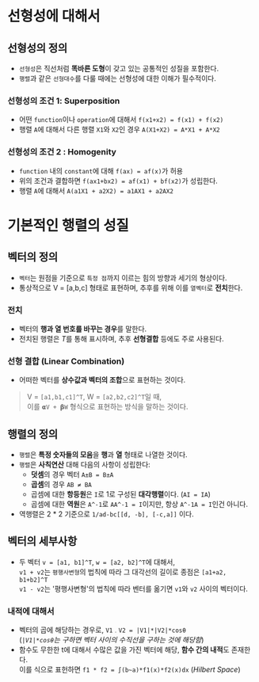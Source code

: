 # 선형성에 대해서

## 선형성의 정의
* `선형성`은 직선처럼 **똑바른 도형**이 갖고 있는 공통적인 성질을 포함한다.
* `행렬`과 같은 `선형대수`를 다룰 때에는 선형성에 대한 이해가 필수적이다.

### 선형성의 조건 1: Superposition
* 어떤 `function`이나 `operation`에 대해서 `f(x1+x2) = f(x1) + f(x2)`
* 행렬 `A`에 대해서 다른 행렬 `X1`와 `X2`인 경우 `A(X1+X2) = A*X1 + A*X2`
### 선형성의 조건 2 : Homogenity
* `function` 내의 `constant`에 대해 `f(ax) = af(x)`가 허용
* 위의 조건과 결합하면 `f(ax1+bx2) = af(x1) + bf(x2)`가 성립한다.
* 행렬 `A`에 대해서 `A(a1X1 + a2X2) = a1AX1 + a2AX2`

# 기본적인 행렬의 성질

## 벡터의 정의
* `벡터`는 원점을 기준으로 `특정 점`까지 이르는 힘의 방향과 세기의 형상이다.
* 통상적으로 V = [a,b,c] 형태로 표현하며, 추후를 위해 이를 `열벡터`로 **전치**한다.

### 전치
* 벡터의 **행과 열 번호를 바꾸는 경우**를 말한다.
* 전치된 행렬은 *T*를 통해 표시하며, 추후 **선형결합** 등에도 주로 사용된다.

### 선형 결합 (Linear Combination)
* 어떠한 벡터를 **상수값과 벡터의 조합**으로 표현하는 것이다.
> V = `[a1,b1,c1]^T`, W = `[a2,b2,c2]^T`일 때,    
> 이를 `𝝰V + 𝝱W` 형식으로 표현하는 방식을 말하는 것이다.

## 행렬의 정의
* `행렬`은 **특정 숫자들의 모음**을 **행**과 **열** 형태로 나열한 것이다.
* `행렬`은 **사칙연산** 대해 다음의 사항이 성립한다:
    * **덧셈**의 경우 벡터 `A±B = B±A`
    * **곱셈**의 경우 `AB ≠ BA`
    * 곱셈에 대한 **항등원**은 `I`로 1로 구성된 **대각행렬**이다. (`AI = IA`)
    * 곱셈에 대한 **역원**은 `A^-1`로 `AA^-1 = I`이지만, 항상 `A^-1A = I`인건 아니다.
* 역행렬은 2 * 2 기준으로 `1/ad-bc[[d, -b], [-c,a]]` 이다.

## 벡터의 세부사항
* 두 벡터 `v = [a1, b1]^T`, `w = [a2, b2]^T`에 대해서,    
  `v1 + v2`는 `평행사변형`의 법칙에 따라 그 대각선의 길이로 종점은 `[a1+a2, b1+b2]^T`    
  `v1 - v2`는 '평행사변형'의 법칙에 따라 벤터를 옮기면 `v1`와 `v2` 사이의 벡터이다.
  
### 내적에 대해서
* 벡터의 곱에 해당하는 경우로, `V1﹒V2 = |V1|*|V2|*cosθ`    
  (*`|V1|*cosθ`는 구하면 벡터 사이의 수직선을 구하는 것에 해당함*)
* 함수도 무한한 t에 대해서 수많은 값을 가진 벡터에 해당, **함수 간의 내적**도 존재한다.    
  이를 식으로 표헌하면 `f1 * f2 = ∫(b~a)*f1(x)*f2(x)dx` (*Hilbert Space*)